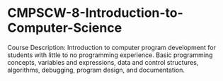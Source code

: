 # CMPSCW-8-Introduction-to-Computer-Science
Course Description: Introduction to computer program development for students with little to no programming experience. Basic programming concepts, variables and expressions, data and control structures, algorithms, debugging, program design, and documentation.
